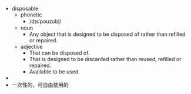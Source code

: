 - disposable
	- phonetic
		- /dɪsˈpəʊzəbl̩/
	- noun
		- Any object that is designed to be disposed of rather than refilled or repaired.
	- adjective
		- That can be disposed of.
		- That is designed to be discarded rather than reused, refilled or repaired.
		- Available to be used.
-
- 一次性的，可自由使用的